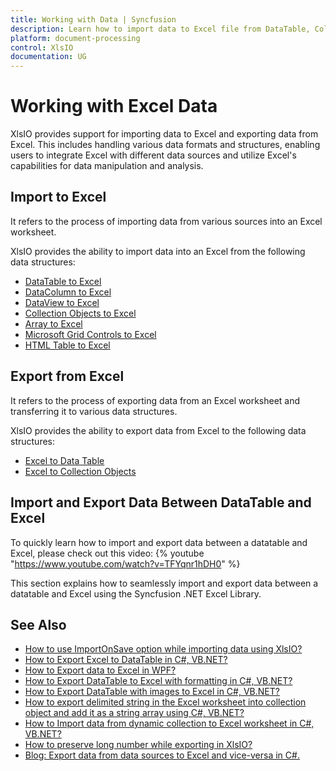 ```yaml
---
title: Working with Data | Syncfusion
description: Learn how to import data to Excel file from DataTable, Collections, Array, and how to export data from Excel to DataTable objects or Collections.
platform: document-processing
control: XlsIO
documentation: UG
---
```


# Working with Excel Data

XlsIO provides support for importing data to Excel and exporting data from Excel. This includes handling various data formats and structures, enabling users to integrate Excel with different data sources and utilize Excel's capabilities for data manipulation and analysis.

## Import to Excel

It refers to the process of importing data from various sources into an Excel worksheet.

XlsIO provides the ability to import data into an Excel from the following data structures:

* [DataTable to Excel](https://help.syncfusion.com/document-processing/excel/excel-library/net/import-export/import-to-excel#datatable-to-excel)
* [DataColumn to Excel](https://help.syncfusion.com/document-processing/excel/excel-library/net/import-export/import-to-excel#datacolumn-to-excel)
* [DataView to Excel](https://help.syncfusion.com/document-processing/excel/excel-library/net/import-export/import-to-excel#dataview-to-excel)
* [Collection Objects to Excel](https://help.syncfusion.com/document-processing/excel/excel-library/net/import-export/import-to-excel#collection-objects-to-excel)
* [Array to Excel](https://help.syncfusion.com/document-processing/excel/excel-library/net/import-export/import-to-excel#array-to-excel)
* [Microsoft Grid Controls to Excel](https://help.syncfusion.com/document-processing/excel/excel-library/net/import-export/import-to-excel#microsoft-grid-controls-to-excel)
* [HTML Table to Excel](https://help.syncfusion.com/document-processing/excel/excel-library/net/import-export/import-to-excel#html-table-to-excel)

## Export from Excel

It refers to the process of exporting data from an Excel worksheet and transferring it to various data structures.

XlsIO provides the ability to export data from Excel to the following data structures:

* [Excel to Data Table](https://help.syncfusion.com/document-processing/excel/excel-library/net/import-export/export-from-excel#excel-to-datatable)
* [Excel to Collection Objects](https://help.syncfusion.com/document-processing/excel/excel-library/net/import-export/export-from-excel#excel-to-collection-objects)

## Import and Export Data Between DataTable and Excel 

To quickly learn how to import and export data between a datatable and Excel, please check out this video:
{% youtube "https://www.youtube.com/watch?v=TFYqnr1hDH0" %}

This section explains how to seamlessly import and export data between a datatable and Excel using the Syncfusion .NET Excel Library.

## See Also

* [How to use ImportOnSave option while importing data using XlsIO?](https://support.syncfusion.com/kb/article/11143/how-to-use-importonsave-option-while-importing-data-using-xlsio)
* [How to Export Excel to DataTable in C#, VB.NET?](https://support.syncfusion.com/kb/article/8172/export-excel-to-datatable-in-c-vb-net)
* [How to Export data to Excel in WPF?](https://support.syncfusion.com/kb/article/11301/export-data-to-excel-in-wpf)
* [How to Export DataTable to Excel with formatting in C#, VB.NET?](https://support.syncfusion.com/kb/article/8133/export-datatable-to-excel-with-formatting-in-c-vbnet)
* [How to Export DataTable with images to Excel in C#, VB.NET?](https://support.syncfusion.com/kb/article/8162/export-datatable-with-images-to-excel-in-c-vb-net)
* [How to export delimited string in the Excel worksheet into collection object and add it as a string array using C#, VB.NET?](https://support.syncfusion.com/kb/article/15999/how-to-export-delimited-string-in-the-excel-worksheet-into-collection-object-and-add-it-as-a-string-array-using-c-vbnet)
* [How to Import data from dynamic collection to Excel worksheet in C#, VB.NET?](https://support.syncfusion.com/kb/article/7572/import-data-from-dynamic-collection-to-excel-worksheet-in-c-vb-net)
* [How to preserve long number while exporting in XlsIO?](https://support.syncfusion.com/kb/article/7742/how-to-preserve-long-number-while-exporting-in-xlsio)
* [Blog: Export data from data sources to Excel and vice-versa in C#.](https://www.syncfusion.com/document-processing/excel-framework/net/excel-library/import-data-to-excel)